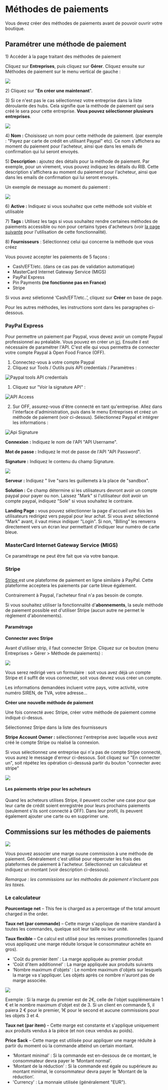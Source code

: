 # Méthodes de paiements

Vous devez créer des méthodes de paiements avant de pouvoir ouvrir votre boutique.

## Paramétrer une méthode de paiement

1\) Accéder à la page traitant des méthodes de paiement

Cliquez sur **Entreprises**, puis cliquez sur **Gérer**. Cliquez ensuite sur Méthodes de paiement sur le menu vertical de gauche :

![](../.gitbook/assets/image%20%2814%29.png)

2\) Cliquez sur "**En créer une maintenant**".

3\) Si ce n'est pas le cas sélectionnez votre entreprise dans la liste déroulante des hubs. Cela signifie que la méthode de paiement qui sera créé le sera pour cette entreprise. **Vous pouvez sélectionner plusieurs entreprises**.

![](../.gitbook/assets/image%20%2836%29.png)

4\) **Nom :** Choisissez un nom pour cette méthode de paiement. \(par exemple : "Payez par carte de crédit en utilisant Paypal" etc\). Ce nom s'affichera au moment du paiement pour l'acheteur, ainsi que dans les emails de confirmation qui lui seront envoyés.

5\) **Description :** ajoutez des détails pour la méthode de paiement. Par exemple, pour un virement, vous pouvez indiquez les détails du RIB. Cette description s'affichera au moment du paiement pour l'acheteur, ainsi que dans les emails de confirmation qui lui seront envoyés.

Un exemple de message au moment du paiement :

![](../.gitbook/assets/image%20%2850%29.png)

 6\) **Active :** Indiquez si vous souhaitez que cette méthode soit visible et utilisable

7\) **Tags :** Utilisez les tags si vous souhaitez rendre certaines méthodes de paiements accessible ou non pour certains types d'acheteurs \(voir [la page suivante](../fonctionnalites-avancees/mise-en-place-dune-boutique/customized-shopping-experience.md#customer-tagging) pour l'utilisation de cette fonctionnalité\).

8\) **Fournisseurs** : Sélectionnez celui qui concerne la méthode que vous créez

Vous pouvez accepter les paiements de 5 façons :

* Cash/EFT/etc. \(dans ce cas pas de validation automatique\)
* MasterCard Internet Gateway Service \(MIGS\)
* PayPal Express
* Pin Payments **\(ne fonctionne pas en France\)**
* Stripe

Si vous avez séletionné ‘Cash/EFT/etc..’, cliquez sur **Créer** en base de page.

Pour les autres méthodes, les instructions sont dans les paragraphes ci-dessous.

### PayPal Express

Pour permettre un paiement par Paypal, vous devez avoir un compte Paypal professionnel au préalable. Vous pouvez en créer un [ici](https://www.paypal.com/fr/home). Ensuite il est nécessaire de paramétrer l'API. C'est elle qui vous permettra de connecter votre compte Paypal à Open Food France \(OFF\).

1. Connectez-vous à votre compte Paypal
2. Cliquez sur Tools / Outils puis API credentials / Paramètres :

![Paypal tools API credentials](https://openfoodnetwork.org/wp-content/uploads/2015/05/Paypal-tools-API-credentials.png)

1. Cliquez sur "Voir la signature API" :

![API Access](https://openfoodnetwork.org/wp-content/uploads/2015/05/API-Access.png)

2. Sur OFF, assurez-vous d'être connecté en tant qu'entreprise. Allez dans l'interface d'administration, puis dans le menu Entreprises et créez un méthode de paiement \(voir ci-dessus\). Sélectionnez Paypal et intégrer les informations :



![Api Signature](https://openfoodnetwork.org/wp-content/uploads/2015/05/Api-Signature.png)

**Connexion** **:** Indiquez le nom de l'API "API Username".

**Mot de passe :** Indiquez le mot de passe de l'API  "API Password".

**Signature :** Indiquez le contenu du champ Signature.

![](../.gitbook/assets/image%20%2885%29.png)

**Serveur :** Indiquez " live "sans les guillemets à la place de "sandbox".

**Solution :** Ce champ détermine si les utilisateurs devront avoir un compte paypal pour payer ou non. Laissez "Mark" si l'utilisateur doit avoir un compte paypal, indiquez "Sole" si vous souhaitez le contraire.

**Landing Page :** vous pouvez sélectionner la page d'accueil une fois les utilisateurs redirigez vers paypal pour leur achat. Si vous avez sélectionné "Mark" avant, il vaut mieux indiquer "Login". Si non, "Billing" les renverra directement vers un écran leur permettant d'indiquer leur numéro de carte bleue.

### MasterCard Internet Gateway Service \(MIGS\)

Ce paramétrage ne peut être fait que via votre banque.

### Stripe

[Stripe ](https://stripe.com/au)est une plateforme de paiement en ligne similaire à PayPal. Cette plateforme acceptera les paiements par carte bleue également.

Contrairement à Paypal, l'acheteur final n'a pas besoin de compte. 

Si vous souhaitez utiliser la fonctionnalité d'**abonnements**, la seule méthode de paiement possible est d'utiliser Stripe \(aucun autre ne permet le règlement d'abonnements\).

#### Paramétrage

**Connecter avec Stripe**

Avant d'utiliser strip, il faut connecter Stripe. Cliquez sur ce bouton \(menu Entreprises &gt; Gérer &gt; Méthode de paiements\) :

![](../.gitbook/assets/image%20%2816%29.png)

Vous serez redirigé vers un formulaire : soit vous avez déjà un compte Stripe et il suffit de vous connecter, soit vous devrez vous créer un compte.

Les informations demandées incluent votre pays, votre activité, votre numéro SIREN, de TVA, votre adresse...

**Créer une nouvelle méthode de paiement**

Une fois connecté avec Stripe, créer votre méthode de paiement comme indiqué ci-dessus.

Sélectionnez Stripe dans la liste des fournisseurs

**Stripe Account Owner :** sélectionnez l'entreprise avec laquelle vous avez créé le compte Stripe ou réalisé la connexion.

Si vous sélectionnez une entreprise qui n'a pas de compte Stripe connecté, vous aurez le message d'erreur ci-dessous. Soit cliquez sur "En connecter un", soit répétez les opération ci-dessusà partir du bouton "connecter avec stripe"

![](../.gitbook/assets/image%20%283%29.png)

#### Les paiements stripe pour les acheteurs

Quand les acheteurs utilises Stripe, il peuvent cocher une case pour que leur carte de crédit soient enregistrée pour leurs prochains paiements \(seulement s'ils sont connecté à OFF\). Dans leur profil, ils peuvent également ajouter une carte ou en supprimer une.

## Commissions sur les méthodes de paiements

![](../.gitbook/assets/image%20%2882%29.png)

Vous pouvez associer une marge ouune commission à une méthode de paiement. Généralement c'est utilisé pour répercuter les frais des plateformes de paiement à l'acheteur. Sélectionnez un calculateur et indiquez un montant \(voir description ci-dessous\). 

_Remarque : les commissions sur les méthodes de paiement n'incluent pas les taxes._

### Le calculateur

**Pourcentage net** – This fee is charged as a percentage of the total amount charged in the order.

**Taux net \(par commande\)** – Cette marge s'applique de manière standard à toutes les commandes, quelque soit leur taille ou leur unité.

**Taux flexible** – Ce calcul est utilisé pour les remises promotionnelles \(quand vous appliquez une marge réduite lorsque le consommateur achète en gros\).

* ‘Coût du premier item’ : La marge appliquée au premier produit
* ‘Coût d'item additionnel’ : La marge appliquée aux produits suivants
* ‘Nombre maximum d'objets’ : Le nombre maximum d'objets sur lesquels la marge va s'appliquer. Les objets après ce nombre n'auront pas de marge associée.

![](../.gitbook/assets/image%20%288%29.png)

Exemple :  Si la marge du premier est de 2€, celle de l'objet supplémentaire 1 € et le nombre maximum d'objet est de 3. Si un client en commande 5, il paiera 2 € pour le premier, 1€ pour le second et aucune commissions pour les objets 3 et 4.

**Taux net \(par item\)** – Cette marge est constante et s'applique uniquement aux produits vendus à la pièce \(et non ceux vendus au poids\).

**Price Sack** – Cette marge est utilisée pour appliquer une marge réduite à partir du moment où la commande atteind un certain montant.

* ‘Montant minimal’ : Si la commande est en-dessous de ce montant, le consommateur devra payer le ‘Montant normal'.
* ‘Montant de la réduction’ : Si la commande est égale ou supérieure au montant minimal, le consommateur devra payer le ‘Montant de la réduction’.
* 'Currency' : La monnaie utilisée \(généralement "EUR"\).

